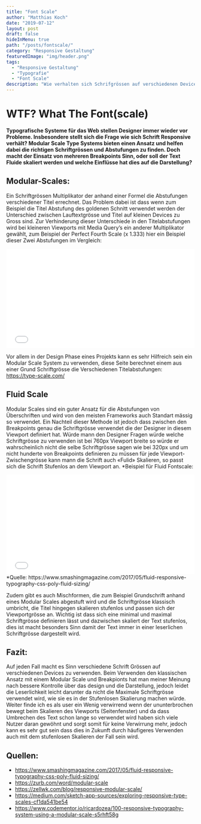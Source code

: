 ```yaml
---
title: "Font Scale"
author: "Matthias Koch"
date: "2019-07-12"
layout: post
draft: false
hideInMenu: true
path: "/posts/fontscale/"
category: "Responsive Gestaltung"
featuredImage: "img/header.png"
tags:
  - "Responsive Gestaltung"
  - "Typografie"
  - "Font Scale"
description: "Wie verhalten sich Schrifgrössen auf verschiedenen Device grössen? dazu gibt es verschiedne Methoden die man anwenden kann, die am häufig verwendeten sind «Modular-Scales» und «Fluid Scale». "
---
```


# WTF? What The Font(scale)

**Typografische Systeme für das Web stellen Designer immer wieder vor Probleme. Insbesondere stellt sich die Frage wie sich Schrift Responsive verhält? 
Modular Scale Type Systems bieten einen Ansatz und helfen dabei die richtigen Schriftgrössen und Abstufungen zu finden. Doch macht der Einsatz von mehreren Breakpoints Sinn, oder soll der Text Fluide skaliert werden und welche Einflüsse hat dies auf die Darstellung?**

## Modular-Scales:
Ein Schriftgrössen Multiplikator der anhand einer Formel die Abstufungen verschiedener Titel errechnet. Das Problem dabei ist dass wenn zum Beispiel die Titel Abstufung des goldenen Schnitt verwendet werden der Unterschied zwischen Lauftextgrösse und Titel auf kleinen Devices zu Gross sind. Zur Verhinderung dieser Unterschiede in den Titelabstufungen wird bei kleineren Viewports mit Media Query’s ein anderer Multiplikator gewählt, zum Beispiel der Perfect Fourth Scale (x 1.333) hier ein Beispiel dieser Zwei Abstufungen im Vergleich: 
<iframe height="265" style="width: 100%;" scrolling="no" title="Smaller Ratio" src="//codepen.io/larsmaeder/embed/zQjBMj/?height=265&theme-id=dark&default-tab=result" frameborder="no" allowtransparency="true" allowfullscreen="true">
  See the Pen <a href='https://codepen.io/larsmaeder/pen/zQjBMj/'>Smaller Ratio</a> by Lars Mäder
  (<a href='https://codepen.io/larsmaeder'>@larsmaeder</a>) on <a href='https://codepen.io'>CodePen</a>.
</iframe>

Vor allem in der Design Phase eines Projekts kann es sehr Hilfreich sein ein Modular Scale System zu verwenden, diese Seite berechnet einem aus einer Grund Schriftgrösse die Verschiedenen Titelabstufungen: https://type-scale.com/
 
## Fluid Scale
Modular Scales sind ein guter Ansatz für die Abstufungen von Überschriften und wird von den meisten Frameworks auch Standart mässig so verwendet. Ein Nachteil dieser Methode ist jedoch dass zwischen den Breakpoints genau die Schriftgrösse verwendet die der Designer in diesem Viewport definiert hat. Würde mann den Designer Fragen würde welche Schriftgrösse zu verwenden ist bei 760px Viewport breite so würde er wahrscheinlich nicht die selbe Schriftgrösse sagen wie bei 320px und um nicht hunderte von Breakpoints definieren zu müssen für jede Viewport-Zwischengrösse kann mann die Schrift auch «Fulid» Skalieren, so passt sich die Schrift Stufenlos an dem Viewport an.
*Beispiel für Fluid Fontscale: 
<iframe height="265" style="width: 100%;" scrolling="no" title="Poly Fluid Sizing using linear equations, viewport units and calc()" src="//codepen.io/jakobud/embed/vmKLYb/?height=265&theme-id=dark&default-tab=result" frameborder="no" allowtransparency="true" allowfullscreen="true">
  See the Pen <a href='https://codepen.io/jakobud/pen/vmKLYb/'>Poly Fluid Sizing using linear equations, viewport units and calc()</a> by Jake Wilson
  (<a href='https://codepen.io/jakobud'>@jakobud</a>) on <a href='https://codepen.io'>CodePen</a>.
</iframe>
*Quelle: https://www.smashingmagazine.com/2017/05/fluid-responsive-typography-css-poly-fluid-sizing/


Zudem gibt es auch Mischformen, die zum Beispiel Grundschrift anhand eines Modular Scales abgestuft wird und die Schriftgrösse klassisch umbricht, die Titel hingegen skalieren stufenlos und passen sich der Viewportgrösse an. Wichtig ist dass sich eine minimal und maximal Schriftgrösse definieren lässt und dazwischen skaliert der Text stufenlos, dies ist macht besonders Sinn damit der Text immer in einer leserlichen Schriftgrösse dargestellt wird.

## Fazit:
Auf jeden Fall macht es Sinn verschiedene Schrift Grössen auf verschiedenen Devices zu verwenden. Beim Verwenden den klassischen Ansatz mit einem Modular Scale und Breakpionts hat man meiner Meinung nach bessere Kontrolle über das design und die Darstellung, jedoch leidet die Leserlichkeit leicht darunter da nicht die Maximale Schriftgrösse verwendet wird, wie sie es in der Stufenlosen Skalierung machen würde. Weiter finde ich es als user ein Wenig verwirrend wenn der ununterbrochen bewegt beim Skalieren des Viewports (Seitenfenster) und da dass Umbrechen des Text schon lange so verwendet wird haben sich viele Nutzer daran gewöhnt und sorgt somit für keine Verwirrung mehr, jedoch kann es sehr gut sein dass dies in Zukunft durch häufigeres Verwenden auch mit dem stufenlosen Skalieren der Fall sein wird.


## Quellen:
* https://www.smashingmagazine.com/2017/05/fluid-responsive-typography-css-poly-fluid-sizing/
* https://zurb.com/word/modular-scale
* https://zellwk.com/blog/responsive-modular-scale/
* https://medium.com/sketch-app-sources/exploring-responsive-type-scales-cf1da541be54
* https://www.codementor.io/ricardozea/100-responsive-typography-system-using-a-modular-scale-s5rhft58g
